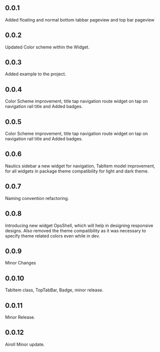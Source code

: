## 0.0.1

Added floating and normal bottom tabbar pageview and top bar pageview

## 0.0.2

Updated Color scheme within the Widget.

## 0.0.3

Added example to the project.

## 0.0.4

Color Scheme improvement, title tap navigation route widget on tap on navigation rail title and Added badges.

## 0.0.5

Color Scheme improvement, title tap navigation route widget on tap on navigation rail title and Added badges.

## 0.0.6

Nautics sidebar a new widget for navigation, TabItem model improvement, for all widgets in package theme compatibility for light and dark theme.

## 0.0.7

Naming convention refactoring.

## 0.0.8

Introducing new widget OpsShell, which will help in designing responsive designs.
Also removed the theme compatibility as it was necessary to specify theme related colors even while in dev.

## 0.0.9

Minor Changes

## 0.0.10

TabItem class, TopTabBar, Badge, minor release.

## 0.0.11

Minor Release.

## 0.0.12

Airoll Minor update.
